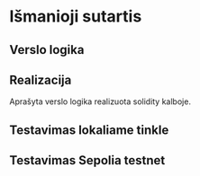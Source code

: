 # Išmanioji sutartis

## Verslo logika

## Realizacija
Aprašyta verslo logika realizuota solidity kalboje.

## Testavimas lokaliame tinkle

## Testavimas Sepolia testnet
